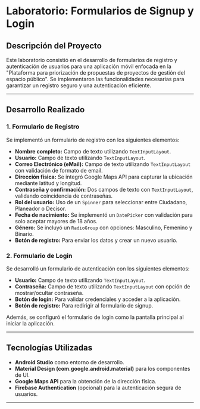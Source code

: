 # Laboratorio: Formularios de Signup y Login

## Descripción del Proyecto
Este laboratorio consistió en el desarrollo de formularios de registro y autenticación de usuarios para una aplicación móvil enfocada en la "Plataforma para priorización de propuestas de proyectos de gestión del espacio público". Se implementaron las funcionalidades necesarias para garantizar un registro seguro y una autenticación eficiente.

---

## Desarrollo Realizado

### 1. Formulario de Registro
Se implementó un formulario de registro con los siguientes elementos:

- **Nombre completo:** Campo de texto utilizando `TextInputLayout`.
- **Usuario:** Campo de texto utilizando `TextInputLayout`.
- **Correo Electrónico (eMail):** Campo de texto utilizando `TextInputLayout` con validación de formato de email.
- **Dirección física:** Se integró Google Maps API para capturar la ubicación mediante latitud y longitud.
- **Contraseña y confirmación:** Dos campos de texto con `TextInputLayout`, validando coincidencia de contraseñas.
- **Rol del usuario:** Uso de un `Spinner` para seleccionar entre Ciudadano, Planeador o Decisor.
- **Fecha de nacimiento:** Se implementó un `DatePicker` con validación para solo aceptar mayores de 18 años.
- **Género:** Se incluyó un `RadioGroup` con opciones: Masculino, Femenino y Binario.
- **Botón de registro:** Para enviar los datos y crear un nuevo usuario.

### 2. Formulario de Login
Se desarrolló un formulario de autenticación con los siguientes elementos:

- **Usuario:** Campo de texto utilizando `TextInputLayout`.
- **Contraseña:** Campo de texto utilizando `TextInputLayout` con opción de mostrar/ocultar contraseña.
- **Botón de login:** Para validar credenciales y acceder a la aplicación.
- **Botón de registro:** Para redirigir al formulario de signup.

Además, se configuró el formulario de login como la pantalla principal al iniciar la aplicación.

---

## Tecnologías Utilizadas
- **Android Studio** como entorno de desarrollo.
- **Material Design (com.google.android.material)** para los componentes de UI.
- **Google Maps API** para la obtención de la dirección física.
- **Firebase Authentication** (opcional) para la autenticación segura de usuarios.

---


